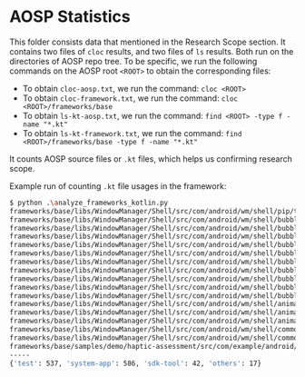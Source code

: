 # AOSP Statistics

This folder consists data that mentioned in the Research Scope section. It contains two files of `cloc` results, and two files of `ls` results. Both run on the directories of AOSP repo tree. To be specific, we run the following commands on the AOSP root `<ROOT>` to obtain the corresponding files:

+ To obtain `cloc-aosp.txt`, we run the command: `cloc <ROOT>`
+ To obtain `cloc-framework.txt`, we run the command: `cloc <ROOT>/frameworks/base`
+ To obtain `ls-kt-aosp.txt`, we run the command: `find <ROOT> -type f -name "*.kt"`
+ To obtain `ls-kt-framework.txt`, we run the command: `find <ROOT>/frameworks/base -type f -name "*.kt"`

It counts AOSP source files or `.kt` files, which helps us confirming research scope.

Example run of counting `.kt` file usages in the framework:

```bash
$ python .\analyze_frameworks_kotlin.py
frameworks/base/libs/WindowManager/Shell/src/com/android/wm/shell/pip/tv/TvPipKeepClearAlgorithm.kt
frameworks/base/libs/WindowManager/Shell/src/com/android/wm/shell/bubbles/BubbleDataRepository.kt
frameworks/base/libs/WindowManager/Shell/src/com/android/wm/shell/bubbles/storage/BubblePersistentRepository.kt
frameworks/base/libs/WindowManager/Shell/src/com/android/wm/shell/bubbles/storage/BubbleEntity.kt
frameworks/base/libs/WindowManager/Shell/src/com/android/wm/shell/bubbles/storage/BubbleVolatileRepository.kt
frameworks/base/libs/WindowManager/Shell/src/com/android/wm/shell/bubbles/storage/BubbleXmlHelper.kt
frameworks/base/libs/WindowManager/Shell/src/com/android/wm/shell/bubbles/StackEducationView.kt
frameworks/base/libs/WindowManager/Shell/src/com/android/wm/shell/bubbles/DismissView.kt
frameworks/base/libs/WindowManager/Shell/src/com/android/wm/shell/bubbles/RelativeTouchListener.kt
frameworks/base/libs/WindowManager/Shell/src/com/android/wm/shell/bubbles/ManageEducationView.kt
frameworks/base/libs/WindowManager/Shell/src/com/android/wm/shell/bubbles/BubbleOverflow.kt
frameworks/base/libs/WindowManager/Shell/src/com/android/wm/shell/animation/PhysicsAnimator.kt
frameworks/base/libs/WindowManager/Shell/src/com/android/wm/shell/animation/PhysicsAnimatorTestUtils.kt
frameworks/base/libs/WindowManager/Shell/src/com/android/wm/shell/animation/FloatProperties.kt
frameworks/base/libs/WindowManager/Shell/src/com/android/wm/shell/common/FloatingContentCoordinator.kt
frameworks/base/libs/WindowManager/Shell/src/com/android/wm/shell/common/magnetictarget/MagnetizedObject.kt
frameworks/base/samples/demo/haptic-assessment/src/com/example/android/hapticassessment/MainActivity.kt
-----
{'test': 537, 'system-app': 586, 'sdk-tool': 42, 'others': 17}
```

